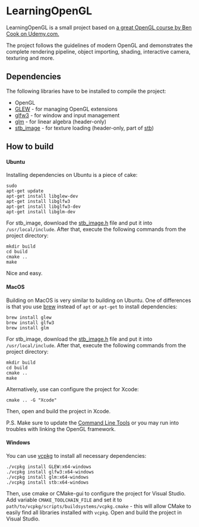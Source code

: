 # LearningOpenGL
LearningOpenGL is a small project based on [a great OpenGL course by Ben Cook on Udemy.com.](https://www.udemy.com/course/graphics-with-modern-opengl)

The project follows the guidelines of modern OpenGL and demonstrates the complete rendering pipeline, object importing, shading, interactive camera, texturing and more.

## Dependencies
The following libraries have to be installed to compile the project:
* OpenGL
* [GLEW](http://glew.sourceforge.net/) - for managing OpenGL extensions
* [glfw3](https://www.glfw.org/) - for window and input management
* [glm](https://glm.g-truc.net/0.9.9/index.html) - for linear algebra (header-only)
* [stb_image](https://github.com/nothings/stb/blob/master/stb_image.h) - for texture loading (header-only, part of [stb](https://github.com/nothings/stb))

## How to build

#### Ubuntu
Installing dependencies on Ubuntu is a piece of cake:
```
sudo
apt-get update
apt-get install libglew-dev
apt-get install libglfw3
apt-get install libglfw3-dev
apt-get install libglm-dev
```
For stb_image, download the [stb_image.h](https://github.com/nothings/stb/blob/master/stb_image.h) file and put it into `/usr/local/include`.
After that, execute the following commands from the project directory:
```
mkdir build
cd build
cmake .. 
make
```
Nice and easy.
#### MacOS
Building on MacOS is very similar to building on Ubuntu. One of differences is that you use [brew](https://brew.sh/) instead of `apt` or `apt-get` to install dependencies:
```
brew install glew
brew install glfw3
brew install glm
```
For stb_image, download the [stb_image.h](https://github.com/nothings/stb/blob/master/stb_image.h) file and put it into `/usr/local/include`. After that, execute the following commands from the project directory:
```
mkdir build
cd build
cmake ..
make
```
Alternatively, use can configure the project for Xcode:
```
cmake .. -G "Xcode"
```
Then, open and build the project in Xcode.

P.S. Make sure to update the [Command Line Tools](developer.apple.com/download/more) or you may run into troubles with linking the OpenGL framework.

#### Windows
You can use [vcpkg](https://github.com/microsoft/vcpkg) to install all necessary dependencies:
```
./vcpkg install GLEW:x64-windows
./vcpkg install glfw3:x64-windows
./vcpkg install glm:x64-windows
./vcpkg install stb:x64-windows
```
Then, use cmake or CMake-gui to configure the project for Visual Studio. Add variable `CMAKE_TOOLCHAIN_FILE` and set it to `path/to/vcpkg/scripts/buildsystems/vcpkg.cmake` - this will allow CMake to easily find all libraries installed with `vcpkg`. Open and build the project in Visual Studio.
